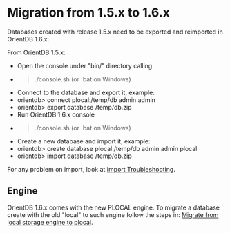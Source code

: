 # Migration from 1.5.x to 1.6.x

Databases created with release 1.5.x need to be exported and reimported in OrientDB 1.6.x.

From OrientDB 1.5.x:
- Open the console under "bin/" directory calling:
 - > ./console.sh (or .bat on Windows)
- Connect to the database and export it, example:
 - orientdb> connect plocal:/temp/db admin admin
 - orientdb> export database /temp/db.zip
- Run OrientDB 1.6.x console
 - > ./console.sh (or .bat on Windows)
- Create a new database and import it, example:
 - orientdb> create database plocal:/temp/db admin admin plocal
 - orientdb> import database /temp/db.zip

For any problem on import, look at [Import Troubleshooting](Console-Command-Import.md#troubleshooting).

## Engine

OrientDB 1.6.x comes with the new PLOCAL engine. To migrate a database create with the old "local" to such engine follow the steps in: [Migrate from local storage engine to plocal](Upgrade.md#migrate-from-local-storage-engine-to-plocal).
